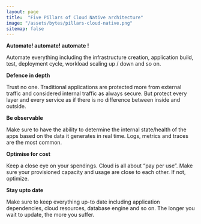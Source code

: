 ```yaml
---
layout: page
title:  "Five Pillars of Cloud Native architecture"
image: "/assets/bytes/pillars-cloud-native.png"
sitemap: false
---
```


**Automate! automate! automate !**

Automate everything including the infrastructure creation, application build, test, deployment cycle, workload scaling up / down and so on.

**Defence in depth**

Trust no one. Traditional applications are protected more from external traffic and considered internal traffic as always secure. But protect every layer and every service as if there is no difference between inside and outside.

**Be observable**

Make sure to have the ability to determine the internal state/health of the apps based on the data it generates in real time. Logs, metrics and traces are the most common. 

**Optimise for cost**

Keep a close eye on your spendings. Cloud is all about “pay per use”. Make sure your provisioned capacity and usage are close to each other. If not, optimize.

**Stay upto date**

Make sure to keep everything up-to date including application dependencies, cloud resources, database engine and so on. The longer you wait to update, the more you suffer.

